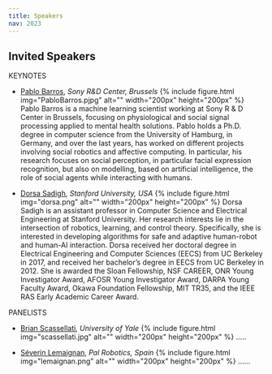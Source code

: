 ```yaml
---
title: Speakers
nav: 2023
---
```


## Invited Speakers

<div class="id-pics" markdown="1">

KEYNOTES

- [Pablo Barros](Pablo.Barros@sony.com), *Sony R&D Center, Brussels*
{% include figure.html img="PabloBarros.pjpg" alt="" width="200px" height="200px" %}
Pablo Barros is a machine learning scientist working at Sony R & D Center in Brussels, focusing on physiological and social signal processing applied to mental health solutions. Pablo holds a Ph.D. degree in computer science from the University of Hamburg, in Germany, and over the last years, has worked on different projects involving social robotics and affective computing. In particular, his research focuses on social perception, in particular facial expression recognition, but also on modelling, based on artificial intelligence, the role of social agents while interacting with humans.
 

- [Dorsa Sadigh](dorsa@cs.stanford.edu), *Stanford University, USA*
{% include figure.html img="dorsa.png" alt="" width="200px" height="200px" %}
Dorsa Sadigh is an assistant professor in Computer Science and Electrical Engineering at Stanford University.  Her research interests lie in the intersection of robotics, learning, and control theory. Specifically, she is interested in developing algorithms for safe and adaptive human-robot and human-AI interaction. Dorsa received her doctoral degree in Electrical Engineering and Computer Sciences (EECS) from UC Berkeley in 2017, and received her bachelor’s degree in EECS from UC Berkeley in 2012.  She is awarded the Sloan Fellowship, NSF CAREER, ONR Young Investigator Award, AFOSR Young Investigator Award, DARPA Young Faculty Award, Okawa Foundation Fellowship, MIT TR35, and the IEEE RAS Early Academic Career Award.
 
                
PANELISTS

- [Brian Scassellati](brian.scassellati@yale.edu), *University of Yale*
{% include figure.html img="scassellati.jpg" alt="" width="200px" height="200px" %}
.....

- [Séverin Lemaignan](severin.lemaignan@pal-robotics.com), *Pal Robotics, Spain*
{% include figure.html img="lemaignan.png" alt="" width="200px" height="200px" %}
......

